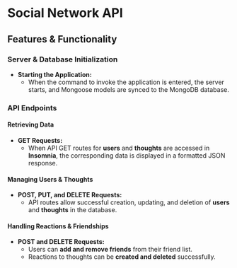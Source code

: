 # Social Network API  

## Features & Functionality  

### Server & Database Initialization  
- **Starting the Application:**  
  - When the command to invoke the application is entered, the server starts, and Mongoose models are synced to the MongoDB database.  

### API Endpoints  

#### Retrieving Data  
- **GET Requests:**  
  - When API GET routes for **users** and **thoughts** are accessed in **Insomnia**, the corresponding data is displayed in a formatted JSON response.  

#### Managing Users & Thoughts  
- **POST, PUT, and DELETE Requests:**  
  - API routes allow successful creation, updating, and deletion of **users** and **thoughts** in the database.  

#### Handling Reactions & Friendships  
- **POST and DELETE Requests:**  
  - Users can **add and remove friends** from their friend list.  
  - Reactions to thoughts can be **created and deleted** successfully. 